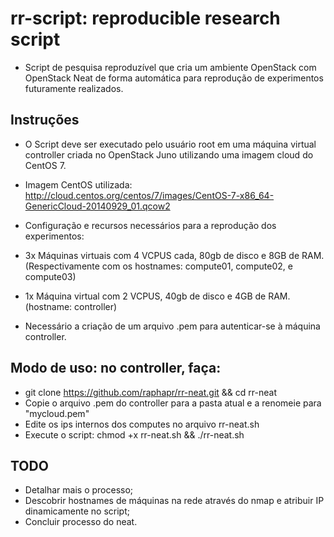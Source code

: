 # rr-script: reproducible research script

- Script de pesquisa reproduzível que cria um ambiente OpenStack com OpenStack Neat de forma automática para reprodução de experimentos futuramente realizados.

## Instruções

- O Script deve ser executado pelo usuário root em uma máquina virtual controller criada no OpenStack Juno utilizando uma imagem cloud do CentOS 7.

- Imagem CentOS utilizada: http://cloud.centos.org/centos/7/images/CentOS-7-x86_64-GenericCloud-20140929_01.qcow2

- Configuração e recursos necessários para a reprodução dos experimentos:

- 3x Máquinas virtuais com 4 VCPUS cada, 80gb de disco e 8GB de RAM. (Respectivamente com os hostnames: compute01, compute02, e compute03)
- 1x Máquina virtual com 2 VCPUS, 40gb de disco e 4GB de RAM. (hostname: controller)

- Necessário a criação de um arquivo .pem para autenticar-se à máquina controller.

##  Modo de uso: no controller, faça:

- git clone https://github.com/raphapr/rr-neat.git && cd rr-neat
- Copie o arquivo .pem do controller para a pasta atual e a renomeie para "mycloud.pem"
- Edite os ips internos dos computes no arquivo rr-neat.sh
- Execute o script: chmod +x rr-neat.sh && ./rr-neat.sh

## TODO

- Detalhar mais o processo;
- Descobrir hostnames de máquinas na rede através do nmap e atribuir IP dinamicamente no script;
- Concluir processo do neat.
